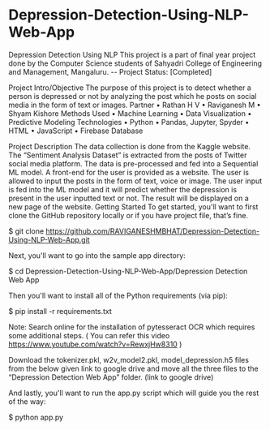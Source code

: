 # Depression-Detection-Using-NLP-Web-App
Depression Detection Using NLP
This project is a part of final year project done by the Computer Science students of Sahyadri College of Engineering and Management, Mangaluru.
-- Project Status: [Completed]

Project Intro/Objective
The purpose of this project is to detect whether a person is depressed or not by analyzing the post which he posts on social media in the form of text or images.
Partner
• Rathan H V
• Raviganesh M
• Shyam Kishore
Methods Used
• Machine Learning
• Data Visualization
• Predictive Modeling
Technologies
• Python
• Pandas, Jupyter, Spyder
• HTML
• JavaScript
• Firebase Database


Project Description
The data collection is done from the Kaggle website. The “Sentiment Analysis Dataset” is extracted from the posts of Twitter social media platform. The data is pre-processed and fed into a Sequential ML model.
A front-end for the user is provided as a website. The user is allowed to input the posts in the form of text, voice or image. The user input is fed into the ML model and it will predict whether the depression is present in the user inputted text or not. The result will be displayed on a new page of the website.
Getting Started
To get started, you'll want to first clone the GitHub repository locally or if you have project file, that’s fine.

$ git clone https://github.com/RAVIGANESHMBHAT/Depression-Detection-Using-NLP-Web-App.git

Next, you'll want to go into the sample app directory:

$ cd Depression-Detection-Using-NLP-Web-App/Depression Detection Web App

Then you'll want to install all of the Python requirements (via pip):

$ pip install -r requirements.txt

Note: Search online for the installation of pytesseract OCR which requires some additional steps. ( You can refer this video  https://www.youtube.com/watch?v=RewxjHw8310  )

Download the tokenizer.pkl, w2v_model2.pkl, model_depression.h5 files from the below given link to google drive and move all the three files to the “Depression Detection Web App” folder.
(link to google drive) 

And lastly, you'll want to run the app.py script which will guide you the rest of the way:

$ python app.py
